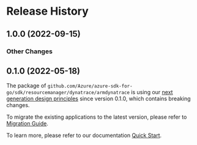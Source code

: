 # Release History

## 1.0.0 (2022-09-15)
### Other Changes


## 0.1.0 (2022-05-18)

The package of `github.com/Azure/azure-sdk-for-go/sdk/resourcemanager/dynatrace/armdynatrace` is using our [next generation design principles](https://azure.github.io/azure-sdk/general_introduction.html) since version 0.1.0, which contains breaking changes.

To migrate the existing applications to the latest version, please refer to [Migration Guide](https://aka.ms/azsdk/go/mgmt/migration).

To learn more, please refer to our documentation [Quick Start](https://aka.ms/azsdk/go/mgmt).